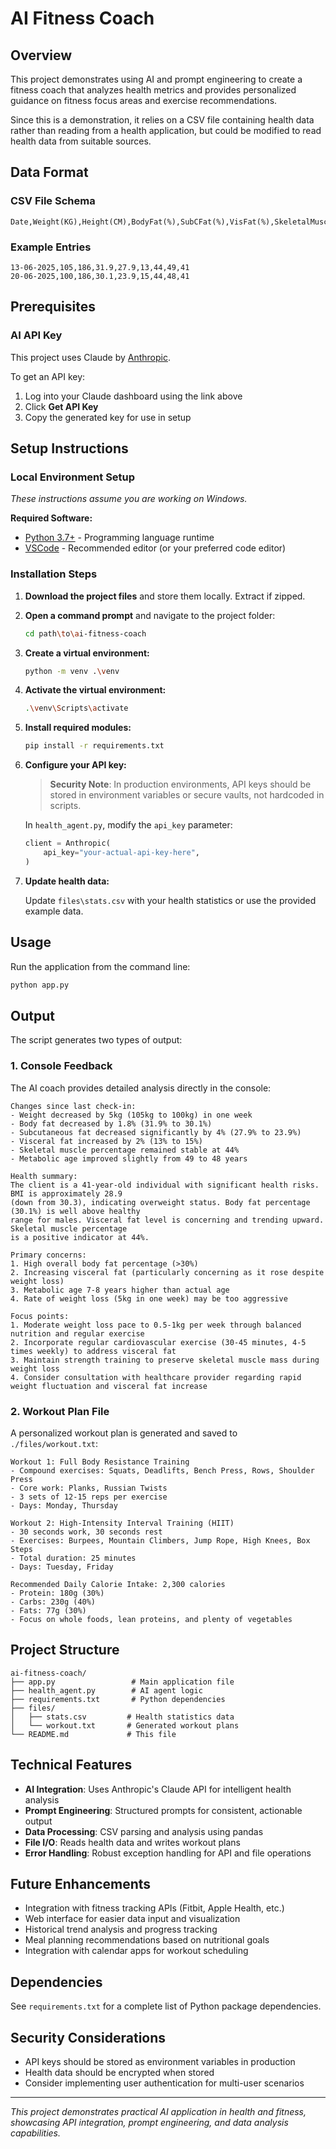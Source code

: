 # AI Fitness Coach

## Overview

This project demonstrates using AI and prompt engineering to create a fitness coach that analyzes health metrics and provides personalized guidance on fitness focus areas and exercise recommendations.

Since this is a demonstration, it relies on a CSV file containing health data rather than reading from a health application, but could be modified to read health data from suitable sources.

## Data Format

### CSV File Schema
```csv
Date,Weight(KG),Height(CM),BodyFat(%),SubCFat(%),VisFat(%),SkeletalMuscle(%),MetabolicAge(%),RealAge(Y)
```

### Example Entries
```csv
13-06-2025,105,186,31.9,27.9,13,44,49,41
20-06-2025,100,186,30.1,23.9,15,44,48,41
```

## Prerequisites

### AI API Key
This project uses Claude by [Anthropic](https://console.anthropic.com/dashboard).

To get an API key:
1. Log into your Claude dashboard using the link above
2. Click **Get API Key**
3. Copy the generated key for use in setup

## Setup Instructions

### Local Environment Setup
*These instructions assume you are working on Windows.*

**Required Software:**
- [Python 3.7+](https://www.python.org/) - Programming language runtime
- [VSCode](https://code.visualstudio.com/) - Recommended editor (or your preferred code editor)

### Installation Steps

1. **Download the project files** and store them locally. Extract if zipped.

2. **Open a command prompt** and navigate to the project folder:
   ```bash
   cd path\to\ai-fitness-coach
   ```

3. **Create a virtual environment:**
   ```bash
   python -m venv .\venv
   ```

4. **Activate the virtual environment:**
   ```bash
   .\venv\Scripts\activate
   ```

5. **Install required modules:**
   ```bash
   pip install -r requirements.txt
   ```

6. **Configure your API key:**
   
   > **Security Note**: In production environments, API keys should be stored in environment variables or secure vaults, not hardcoded in scripts.
   
   In `health_agent.py`, modify the `api_key` parameter:
   ```python
   client = Anthropic(
       api_key="your-actual-api-key-here",
   )
   ```

7. **Update health data:**
   
   Update `files\stats.csv` with your health statistics or use the provided example data.

## Usage

Run the application from the command line:

```bash
python app.py
```

## Output

The script generates two types of output:

### 1. Console Feedback

The AI coach provides detailed analysis directly in the console:

```
Changes since last check-in:
- Weight decreased by 5kg (105kg to 100kg) in one week
- Body fat decreased by 1.8% (31.9% to 30.1%)
- Subcutaneous fat decreased significantly by 4% (27.9% to 23.9%)
- Visceral fat increased by 2% (13% to 15%)
- Skeletal muscle percentage remained stable at 44%
- Metabolic age improved slightly from 49 to 48 years

Health summary:
The client is a 41-year-old individual with significant health risks. BMI is approximately 28.9 
(down from 30.3), indicating overweight status. Body fat percentage (30.1%) is well above healthy 
range for males. Visceral fat level is concerning and trending upward. Skeletal muscle percentage 
is a positive indicator at 44%.

Primary concerns:
1. High overall body fat percentage (>30%)
2. Increasing visceral fat (particularly concerning as it rose despite weight loss)
3. Metabolic age 7-8 years higher than actual age
4. Rate of weight loss (5kg in one week) may be too aggressive

Focus points:
1. Moderate weight loss pace to 0.5-1kg per week through balanced nutrition and regular exercise
2. Incorporate regular cardiovascular exercise (30-45 minutes, 4-5 times weekly) to address visceral fat
3. Maintain strength training to preserve skeletal muscle mass during weight loss
4. Consider consultation with healthcare provider regarding rapid weight fluctuation and visceral fat increase
```

### 2. Workout Plan File

A personalized workout plan is generated and saved to `./files/workout.txt`:

```
Workout 1: Full Body Resistance Training
- Compound exercises: Squats, Deadlifts, Bench Press, Rows, Shoulder Press
- Core work: Planks, Russian Twists
- 3 sets of 12-15 reps per exercise
- Days: Monday, Thursday

Workout 2: High-Intensity Interval Training (HIIT)
- 30 seconds work, 30 seconds rest
- Exercises: Burpees, Mountain Climbers, Jump Rope, High Knees, Box Steps
- Total duration: 25 minutes
- Days: Tuesday, Friday

Recommended Daily Calorie Intake: 2,300 calories
- Protein: 180g (30%)
- Carbs: 230g (40%)
- Fats: 77g (30%)
- Focus on whole foods, lean proteins, and plenty of vegetables
```

## Project Structure

```
ai-fitness-coach/
├── app.py                 # Main application file
├── health_agent.py        # AI agent logic
├── requirements.txt       # Python dependencies
├── files/
│   ├── stats.csv         # Health statistics data
│   └── workout.txt       # Generated workout plans
└── README.md             # This file
```

## Technical Features

- **AI Integration**: Uses Anthropic's Claude API for intelligent health analysis
- **Prompt Engineering**: Structured prompts for consistent, actionable output
- **Data Processing**: CSV parsing and analysis using pandas
- **File I/O**: Reads health data and writes workout plans
- **Error Handling**: Robust exception handling for API and file operations

## Future Enhancements

- Integration with fitness tracking APIs (Fitbit, Apple Health, etc.)
- Web interface for easier data input and visualization
- Historical trend analysis and progress tracking
- Meal planning recommendations based on nutritional goals
- Integration with calendar apps for workout scheduling

## Dependencies

See `requirements.txt` for a complete list of Python package dependencies.

## Security Considerations

- API keys should be stored as environment variables in production
- Health data should be encrypted when stored
- Consider implementing user authentication for multi-user scenarios

---

*This project demonstrates practical AI application in health and fitness, showcasing API integration, prompt engineering, and data analysis capabilities.*
